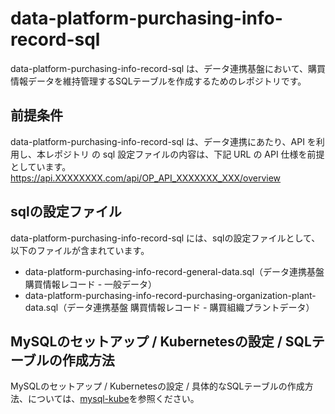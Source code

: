 # data-platform-purchasing-info-record-sql 

data-platform-purchasing-info-record-sql は、データ連携基盤において、購買情報データを維持管理するSQLテーブルを作成するためのレポジトリです。  

## 前提条件  
data-platform-purchasing-info-record-sql は、データ連携にあたり、API を利用し、本レポジトリ の sql 設定ファイルの内容は、下記 URL の API 仕様を前提としています。  
https://api.XXXXXXXX.com/api/OP_API_XXXXXXX_XXX/overview   

## sqlの設定ファイル

data-platform-purchasing-info-record-sql には、sqlの設定ファイルとして、以下のファイルが含まれています。    

* data-platform-purchasing-info-record-general-data.sql（データ連携基盤 購買情報レコード - 一般データ）  
* data-platform-purchasing-info-record-purchasing-organization-plant-data.sql（データ連携基盤 購買情報レコード - 購買組織プラントデータ）

## MySQLのセットアップ / Kubernetesの設定 / SQLテーブルの作成方法
MySQLのセットアップ / Kubernetesの設定 / 具体的なSQLテーブルの作成方法、については、[mysql-kube](https://github.com/latonaio/mysql-kube)を参照ください。  
